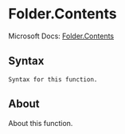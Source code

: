 ---
---

# Folder.Contents

Microsoft Docs: [Folder.Contents](https://docs.microsoft.com/en-us/powerquery-m/folder-contents)

## Syntax

```
Syntax for this function.
```

## About

About this function.

